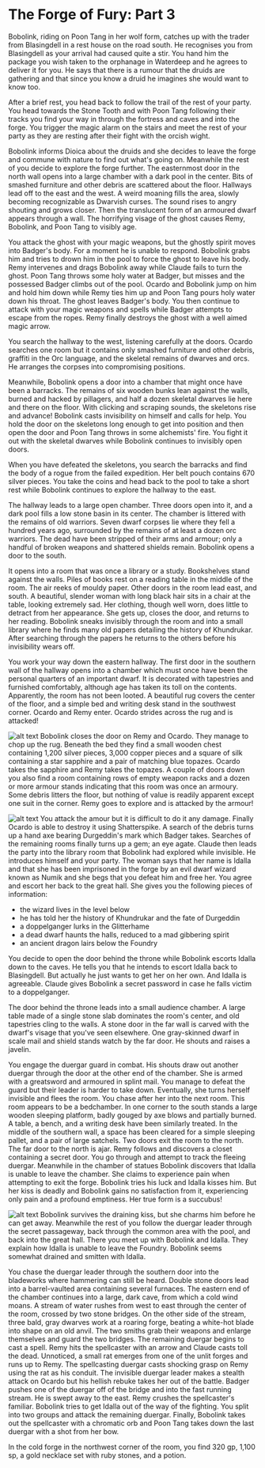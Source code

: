 # The Forge of Fury: Part 3

Bobolink, riding on Poon Tang in her wolf form, catches up with the trader from Blasingdell in a rest house on the road south. He recognises you from Blasingdell as your arrival had caused quite a stir. You hand him the package you wish taken to the orphanage in Waterdeep and he agrees to deliver it for you. He says that there is a rumour that the druids are gathering and that since you know a druid he imagines she would want to know too.

After a brief rest, you head back to follow the trail of the rest of your party. You head towards the Stone Tooth and with Poon Tang following their tracks you find your way in through the fortress and caves and into the forge. You trigger the magic alarm on the stairs and meet the rest of your party as they are resting after their fight with the orcish wight.

Bobolink informs Dioica about the druids and she decides to leave the forge and commune with nature to find out what's going on. Meanwhile the rest of you decide to explore the forge further. The easternmost door in the north wall opens into a large chamber with a dark pool in the center. Bits of smashed furniture and other debris are scattered about the floor. Hallways lead off to the east and the west. A weird moaning fills the area, slowly becoming recognizable as Dwarvish curses. The sound rises to angry shouting and grows closer. Then the translucent form of an armoured dwarf appears through a wall. The horrifying visage of the ghost causes Remy, Bobolink, and Poon Tang to visibly age.

You attack the ghost with your magic weapons, but the ghostly spirit moves into Badger's body. For a moment he is unable to respond. Bobolink grabs him and tries to drown him in the pool to force the ghost to leave his body. Remy intervenes and drags Bobolink away while Claude fails to turn the ghost. Poon Tang throws some holy water at Badger, but misses and the possessed Badger climbs out of the pool. Ocardo and Bobolink jump on him and hold him down while Remy ties him up and Poon Tang pours holy water down his throat. The ghost leaves Badger's body. You then continue to attack with your magic weapons and spells while Badger attempts to escape from the ropes. Remy finally destroys the ghost with a well aimed magic arrow.

You search the hallway to the west, listening carefully at the doors. Ocardo searches one room but it contains only smashed furniture and other debris, graffiti in the Orc language, and the skeletal remains of dwarves and orcs. He arranges the corpses into compromising positions.

Meanwhile, Bobolink opens a door into a chamber that might once have been a barracks. The remains of six wooden bunks lean against the walls, burned and hacked by pillagers, and half a dozen skeletal dwarves lie here and there on the floor. With clicking and scraping sounds, the skeletons rise and advance! Bobolink casts invisibility on himself and calls for help. You hold the door on the skeletons long enough to get into position and then open the door and Poon Tang throws in some alchemists' fire. You fight it out with the skeletal dwarves while Bobolink continues to invisibly open doors.

When you have defeated the skeletons, you search the barracks and find the body of a rogue from the failed expedition. Her belt pouch contains 670 silver pieces. You take the coins and head back to the pool to take a short rest while Bobolink continues to explore the hallway to the east.

The hallway leads to a large open chamber. Three doors open into it, and a dark pool fills a low stone basin in its center. The chamber is littered with the remains of old warriors. Seven dwarf corpses lie where they fell a hundred years ago, surrounded by the remains of at least a dozen orc warriors. The dead have been stripped of their arms and armour; only a handful of broken weapons and shattered shields remain. Bobolink opens a door to the south.

It opens into a room that was once a library or a study. Bookshelves stand against the walls. Piles of books rest on a reading table in the middle of the room. The air reeks of mouldy paper. Other doors in the room lead east, and south. A beautiful, slender woman with long black hair sits in a chair at the table, looking extremely sad. Her clothing, though well worn, does little to detract from her appearance. She gets up, closes the door, and returns to her reading. Bobolink sneaks invisibly through the room and into a small library where he finds many old papers detailing the history of Khundrukar. After searching through the papers he returns to the others before his invisibility wears off.

You work your way down the eastern hallway. The first door in the southern wall of the hallway opens into a chamber which must once have been the personal quarters of an important dwarf. It is decorated with tapestries and furnished comfortably, although age has taken its toll on the contents. Apparently, the room has not been looted. A beautiful rug covers the center of the floor, and a simple bed and writing desk stand in the southwest corner. Ocardo and Remy enter. Ocardo strides across the rug and is attacked!

![alt text](https://media-waterdeep.cursecdn.com/avatars/thumbnails/0/213/276/315/636252764761726261.jpeg "Rug") Bobolink closes the door on Remy and Ocardo. They manage to chop up the rug. Beneath the bed they find a small wooden chest containing 1,200 silver pieces, 3,000 copper pieces and a square of silk containing a star sapphire and a pair of matching blue topazes. Ocardo takes the sapphire and Remy takes the topazes. A couple of doors down you also find a room containing rows of empty weapon racks and a dozen or more armour stands indicating that this room was once an armoury. Some debris litters the floor, but nothing of value is readily apparent except one suit in the corner. Remy goes to explore and is attacked by the armour!

![alt text](https://media-waterdeep.cursecdn.com/avatars/thumbnails/8/429/241/315/636306156895834255.jpeg "Armour") You attack the amour but it is difficult to do it any damage. Finally Ocardo is able to destroy it using Shatterspike. A search of the debris turns up a hand axe bearing Durgeddin's mark which Badger takes. Searches of the remaining rooms finally turns up a gem; an eye agate. Claude then leads the party into the library room that Bobolink had explored while invisible. He introduces himself and your party. The woman says that her name is Idalla and that she has been imprisoned in the forge by an evil dwarf wizard known as Numik and she begs that you defeat him and free her. You agree and escort her back to the great hall. She gives you the following pieces of information:

- the wizard lives in the level below
- he has told her the history of Khundrukar and the fate of Durgeddin
- a doppelganger lurks in the Glitterhame
- a dead dwarf haunts the halls, reduced to a mad gibbering spirit
- an ancient dragon lairs below the Foundry

You decide to open the door behind the throne while Bobolink escorts Idalla down to the caves. He tells you that he intends to escort Idalla back to Blasingdell. But actually he just wants to get her on her own. And Idalla is agreeable. Claude gives Bobolink a secret password in case he falls victim to a doppelganger.

The door behind the throne leads into a small audience chamber. A large table made of a single stone slab dominates the room's center, and old tapestries cling to the walls. A stone door in the far wall is carved with the dwarf's visage that you've seen elsewhere. One gray-skinned dwarf in scale mail and shield stands watch by the far door. He shouts and raises a javelin.

You engage the duergar guard in combat. His shouts draw out another duergar through the door at the other end of the chamber. She is armed with a greatsword and armoured in splint mail. You manage to defeat the guard but their leader is harder to take down. Eventually, she turns herself invisible and flees the room. You chase after her into the next room. This room appears to be a bedchamber. In one corner to the south stands a large wooden sleeping platform, badly gouged by axe blows and partially burned. A table, a bench, and a writing desk have been similarly treated. In the middle of the southern wall, a space has been cleared for a simple sleeping pallet, and a pair of large satchels. Two doors exit the room to the north. The far door to the north is ajar. Remy follows and discovers a closet containing a secret door. You go through and attempt to track the fleeing duergar. Meanwhile in the chamber of statues Bobolink discovers that Idalla is unable to leave the chamber. She claims to experience pain when attempting to exit the forge. Bobolink tries his luck and Idalla kisses him. But her kiss is deadly and Bobolink gains no satisfaction from it, experiencing only pain and a profound emptiness. Her true form is a succubus!

![alt text](https://media-waterdeep.cursecdn.com/avatars/thumbnails/0/103/235/315/636252742573312994.jpeg "Idalla") Bobolink survives the draining kiss, but she charms him before he can get away. Meanwhile the rest of you follow the duergar leader through the secret passageway, back through the common area with the pool, and back into the great hall. There you meet up with Bobolink and Idalla. They explain how Idalla is unable to leave the Foundry. Bobolink seems somewhat drained and smitten with Idalla.

You chase the duergar leader through the southern door into the bladeworks where hammering can still be heard. Double stone doors lead into a barrel-vaulted area containing several furnaces. The eastern end of the chamber continues into a large, dark cave, from which a cold wind moans. A stream of water rushes from west to east through the center of the room, crossed by two stone bridges. On the other side of the stream, three bald, gray dwarves work at a roaring forge, beating a white-hot blade into shape on an old anvil. The two smiths grab their weapons and enlarge themselves and guard the two bridges. The remaining duergar begins to cast a spell. Remy hits the spellcaster with an arrow and Claude casts toll the dead. Unnoticed, a small rat emerges from one of the unlit forges and runs up to Remy. The spellcasting duergar casts shocking grasp on Remy using the rat as his conduit. The invisible duergar leader makes a stealth attack on Ocardo but his hellish rebuke takes her out of the battle. Badger pushes one of the duergar off of the bridge and into the fast running stream. He is swept away to the east. Remy crushes the spellcaster's familiar. Bobolink tries to get Idalla out of the way of the fighting. You split into two groups and attack the remaining duergar. Finally, Bobolink takes out the spellcaster with a chromatic orb and Poon Tang takes down the last duergar with a shot from her bow.

In the cold forge in the northwest corner of the room, you find 320 gp, 1,100 sp, a gold necklace set with ruby stones, and a potion.
